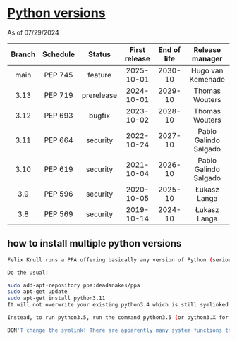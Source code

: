 # **[Python versions](https://devguide.python.org/versions/)**

As of 07/29/2024

| Branch | Schedule |   Status   | First release | End of life |    Release manager    |
|:------:|:--------:|:----------:|:-------------:|:-----------:|:---------------------:|
| main   | PEP 745  | feature    | 2025-10-01    | 2030-10     | Hugo van Kemenade     |
| 3.13   | PEP 719  | prerelease | 2024-10-01    | 2029-10     | Thomas Wouters        |
| 3.12   | PEP 693  | bugfix     | 2023-10-02    | 2028-10     | Thomas Wouters        |
| 3.11   | PEP 664  | security   | 2022-10-24    | 2027-10     | Pablo Galindo Salgado |
| 3.10   | PEP 619  | security   | 2021-10-04    | 2026-10     | Pablo Galindo Salgado |
| 3.9    | PEP 596  | security   | 2020-10-05    | 2025-10     | Łukasz Langa          |
| 3.8    | PEP 569  | security   | 2019-10-14    | 2024-10     | Łukasz Langa          |

## how to install multiple python versions

```bash
Felix Krull runs a PPA offering basically any version of Python (seriously, there is 2.3.7 build for vivid...) for many Ubuntu releases at https://launchpad.net/~deadsnakes/+archive/ubuntu/ppa.

Do the usual:

sudo add-apt-repository ppa:deadsnakes/ppa
sudo apt-get update
sudo apt-get install python3.11
It will not overwrite your existing python3.4 which is still symlinked as python3.

Instead, to run python3.5, run the command python3.5 (or python3.X for any other version of python).

DON'T change the symlink! There are apparently many system functions that don't work properly with python3.5.

```
